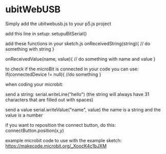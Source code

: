 # ubitWebUSB

Simply add the ubitwebusb.js to your p5.js project

add this line in setup:
setupuBitSerial()

add these functions in your sketch.js
onReceivedString(string){
// do something with string
}

onReceivedValue(name, value){
// do something with name and value
}

to check if the microBit is connected in your code you can use: 
if(connectedDevice != null){
//do something
}


when coding your microbit:

send a string:
serial.writeLine("hello") 
(the string will always have 31 characters that are filled out with spaces)

send a value
serial.writeValue("name", value)
the name is a string and the value is a number

if you want to reposition the connect button, do this:
connectButton.position(x,y)

example microbit code to use with the example sketch: https://makecode.microbit.org/_XoocK4c1bJXM
